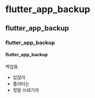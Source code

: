 # flutter_app_backup

## flutter_app_backup

### flutter_app_backup

#### flutter_app_backup

백업용.

* 있잖아
* 플러터는
* 정말 쓰레기야
